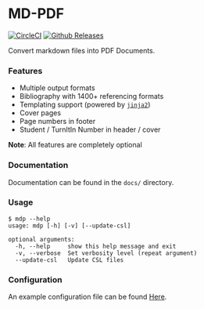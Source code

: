 # MD-PDF

[![CircleCI](https://img.shields.io/circleci/project/github/RealOrangeOne/md-pdf.svg?style=flat-square)](https://circleci.com/gh/RealOrangeOne/md-pdf/)
[![Github Releases](https://img.shields.io/github/downloads/RealOrangeOne/md-pdf/latest/total.svg?style=flat-square)](https://github.com/RealOrangeOne/md-pdf)

Convert markdown files into PDF Documents.

### Features
- Multiple output formats
- Bibliography with 1400+ referencing formats
- Templating support (powered by [`jinja2`](http://jinja.pocoo.org/))
- Cover pages
- Page numbers in footer
- Student / TurnItIn Number in header / cover

__Note__: All features are completely optional


### Documentation
Documentation can be found in the `docs/` directory.

### Usage
    $ mdp --help
    usage: mdp [-h] [-v] [--update-csl]
    
    optional arguments:
      -h, --help     show this help message and exit
      -v, --verbose  Set verbosity level (repeat argument)
      --update-csl   Update CSL files

### Configuration
An example configuration file can be found [Here](https://github.com/RealOrangeOne/md-pdf/blob/master/test-files/mdp.yml).
